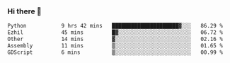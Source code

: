 ### Hi there 👋

<!--START_SECTION:waka-->

```txt
Python           9 hrs 42 mins   █████████████████████▓░░░   86.29 %
Ezhil            45 mins         █▓░░░░░░░░░░░░░░░░░░░░░░░   06.72 %
Other            14 mins         ▓░░░░░░░░░░░░░░░░░░░░░░░░   02.16 %
Assembly         11 mins         ▒░░░░░░░░░░░░░░░░░░░░░░░░   01.65 %
GDScript         6 mins          ▒░░░░░░░░░░░░░░░░░░░░░░░░   00.99 %
```

<!--END_SECTION:waka-->
